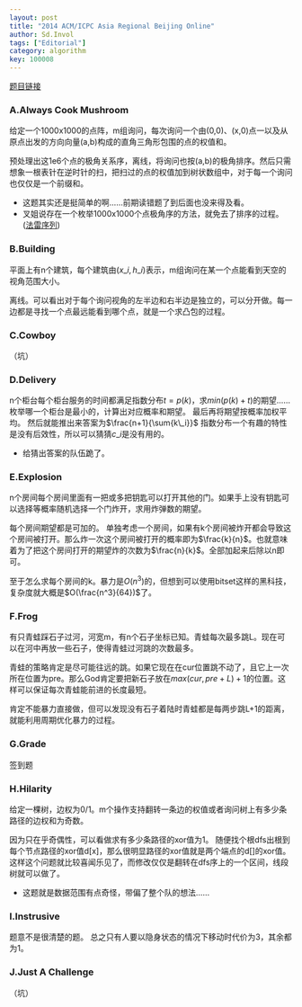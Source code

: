 ```yaml
---
layout: post
title: "2014 ACM/ICPC Asia Regional Beijing Online"
author: Sd.Invol
tags: ["Editorial"]
category: algorithm
key: 100008
---
```


[题目链接](http://acm.hdu.edu.cn/search.php?field=problem&key=2014%20ACM/ICPC%20Asia%20Regional%20Beijing%20Online&source=1&searchmode=source)

### A.Always Cook Mushroom
给定一个1000x1000的点阵，m组询问，每次询问一个由(0,0)、(x,0)点一以及从原点出发的方向向量(a,b)构成的直角三角形包围的点的权值和。

预处理出这1e6个点的极角关系序，离线，将询问也按(a,b)的极角排序。然后只需想象一根表针在逆时针的扫，把扫过的点的权值加到树状数组中，对于每一个询问也仅仅是一个前缀和。

+ 这题其实还是挺简单的啊……前期读错题了到后面也没来得及看。
+ 叉姐说存在一个枚举1000x1000个点极角序的方法，就免去了排序的过程。([法雷序列](http://zh.wikipedia.org/wiki/%E6%B3%95%E9%87%8C%E6%95%B8%E5%88%97))


### B.Building
平面上有n个建筑，每个建筑由$(x\_i,h\_i)$表示，m组询问在某一个点能看到天空的视角范围大小。

离线。可以看出对于每个询问视角的左半边和右半边是独立的，可以分开做。每一边都是寻找一个点最远能看到哪个点，就是一个求凸包的过程。

### C.Cowboy

（坑）

### D.Delivery
n个柜台每个柜台服务的时间都满足指数分布$t=p(k)$，求$min(p(k)+t)$的期望……
枚举哪一个柜台是最小的，计算出对应概率和期望。
最后再将期望按概率加权平均。
然后就能推出来答案为$\frac{n+1}{\sum{k\_i}}$
指数分布一个有趣的特性是没有后效性，所以可以猜猜$c\_i$是没有用的。

+ 给猜出答案的队伍跪了。


### E.Explosion
n个房间每个房间里面有一把或多把钥匙可以打开其他的门。如果手上没有钥匙可以选择等概率随机选择一个门炸开，求用炸弹数的期望。

每个房间期望都是可加的。
单独考虑一个房间，如果有k个房间被炸开都会导致这个房间被打开。那么炸一次这个房间被打开的概率即为$\frac{k}{n}$。也就意味着为了把这个房间打开的期望炸的次数为$\frac{n}{k}$。全部加起来后除以n即可。

至于怎么求每个房间的k。暴力是$O(n^3)$的，但想到可以使用bitset这样的黑科技，复杂度就大概是$O(\frac{n^3}{64})$了。

### F.Frog
有只青蛙踩石子过河，河宽m，有n个石子坐标已知。青蛙每次最多跳L。现在可以在河中再放一些石子，使得青蛙过河跳的次数最多。

青蛙的策略肯定是尽可能往远的跳。如果它现在在cur位置跳不动了，且它上一次所在位置为pre。那么God肯定要把新石子放在$max(cur,pre+L)+1$的位置。这样可以保证每次青蛙能前进的长度最短。

肯定不能暴力直接做，但可以发现没有石子着陆时青蛙都是每两步跳L+1的距离，就能利用周期优化暴力的过程。

### G.Grade
签到题

### H.Hilarity
给定一棵树，边权为0/1。m个操作支持翻转一条边的权值或者询问树上有多少条路径的边权和为奇数。

因为只在乎奇偶性，可以看做求有多少条路径的xor值为1。
随便找个根dfs出根到每个节点路径的xor值d[x]，那么很明显路径的xor值就是两个端点的d[]的xor值。
这样这个问题就比较喜闻乐见了，而修改仅仅是翻转在dfs序上的一个区间，线段树就可以做了。

+ 这题就是数据范围有点奇怪，带偏了整个队的想法……

### I.Instrusive
题意不是很清楚的题。
总之只有人要以隐身状态的情况下移动时代价为3，其余都为1。

### J.Just A Challenge

（坑）

